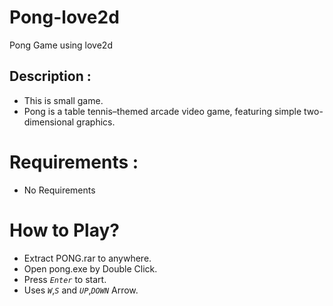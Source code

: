 # Pong-love2d
Pong Game using love2d


## Description :
- This is small game. 
- Pong is a table tennis–themed arcade video game, featuring simple two-dimensional graphics.

# Requirements :

- No Requirements

# How to Play?

- Extract PONG.rar to anywhere.
- Open pong.exe by Double Click.
- Press <code>*Enter*</code> to start.
- Uses <code>*W*</code>,<code>*S*</code> and <code>*UP*</code>,<code>*DOWN*</code> Arrow. 

